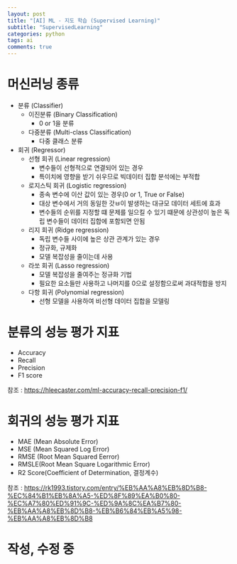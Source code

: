 ```yaml
---
layout: post
title: "[AI] ML - 지도 학습 (Supervised Learning)"
subtitle: "SupervisedLearning"
categories: python
tags: ai
comments: true
---
```


# 머신러닝 종류
  - 분류 (Classifier)
    - 이진분류 (Binary Classification)
      - 0 or 1을 분류
    - 다중분류 (Multi-class Classification)
      - 다중 클래스 분류
  - 회귀 (Regressor)
    - 선형 회귀 (Linear regression)
      - 변수들이 선형적으로 연결되어 있는 경우
      - 특이치에 영향을 받기 쉬우므로 빅데이터 집합 분석에는 부적합
    - 로지스틱 회귀 (Logistic regression)
      - 종속 변수에 이산 값이 있는 경우(0 or 1, True or False)
      - 대상 변수에서 거의 동일한 갓ㅂ이 발생하는 대규모 데이터 세트에 효과
      - 변수들의 순위를 지정할 떄 문제를 일으킬 수 있기 떄문에 상관성이 높은 독립 변수들이 데이터 집합에 포함되면 안됨
    - 리지 회귀 (Ridge regression)
      - 독립 변수들 사이에 높은 상관 관계가 있는 경우
      - 정규화, 규제화
      - 모델 복잡성을 줄이는데 사용
    - 라쏘 회귀 (Lasso regression)
      - 모델 복잡성을 줄여주는 정규화 기법
      - 필요한 요소들만 사용하고 나머지를 0으로 설정함으로써 과대적합을 방지
    - 다항 회귀 (Polynomial regression)
      - 선형 모델을 사용하여 비선형 데이터 집합을 모델링

# 분류의 성능 평가 지표
  - Accuracy
  - Recall
  - Precision
  - F1 score
  
  참조 : https://hleecaster.com/ml-accuracy-recall-precision-f1/

# 회귀의 성능 평가 지표
  - MAE (Mean Absolute Error)
  - MSE (Mean Squared Log Error)
  - RMSE (Root Mean Squared Eerror)
  - RMSLE(Root Mean Square Logarithmic Error)
  - R2 Score(Coefficient of Determination, 결정계수)


  참조 : https://rk1993.tistory.com/entry/%EB%AA%A8%EB%8D%B8-%EC%84%B1%EB%8A%A5-%ED%8F%89%EA%B0%80-%EC%A7%80%ED%91%9C-%ED%9A%8C%EA%B7%80-%EB%AA%A8%EB%8D%B8-%EB%B6%84%EB%A5%98-%EB%AA%A8%EB%8D%B8

# 작성, 수정 중